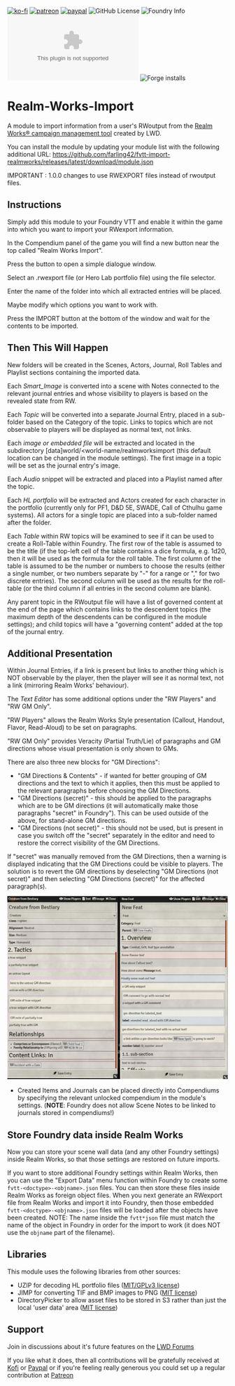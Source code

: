 [![ko-fi](https://img.shields.io/badge/Ko--Fi-farling-success)](https://ko-fi.com/farling)
[![patreon](https://img.shields.io/badge/Patreon-amusingtime-success)](https://patreon.com/amusingtime)
[![paypal](https://img.shields.io/badge/Paypal-farling-success)](https://paypal.me/farling)
![GitHub License](https://img.shields.io/github/license/farling42/fvtt-import-realmworks)
![Foundry Info](https://img.shields.io/badge/Foundry-v10-informational)
![Latest Release Download Count](https://img.shields.io/github/downloads/farling42/fvtt-import-realmworks/latest/module.zip)
![Forge installs](https://img.shields.io/badge/dynamic/json?label=Forge%20Installs&query=package.installs&suffix=%25&url=https%3A%2F%2Fforge-vtt.com%2Fapi%2Fbazaar%2Fpackage%2Frealm-works-import)

# Realm-Works-Import

A module to import information from a user's RWoutput from the [Realm Works® campaign management tool](https://www.wolflair.com/realmworks/) created by LWD.

You can install the module by updating your module list with the following additional URL: https://github.com/farling42/fvtt-import-realmworks/releases/latest/download/module.json

IMPORTANT : 1.0.0 changes to use RWEXPORT files instead of rwoutput files.

## Instructions

Simply add this module to your Foundry VTT and enable it within the game into which you want to import your RWexport information.

In the Compendium panel of the game you will find a new button near the top called "Realm Works Import".

Press the button to open a simple dialogue window.

Select an .rwexport file (or Hero Lab portfolio file) using the file selector.

Enter the name of the folder into which all extracted entries will be placed.

Maybe modify which options you want to work with.

Press the IMPORT button at the bottom of the window and wait for the contents to be imported.

## Then This Will Happen

New folders will be created in the Scenes, Actors, Journal, Roll Tables and Playlist sections containing the imported data.

Each *Smart_Image* is converted into a scene with Notes connected to the relevant journal entries and whose visibility to players is based on the revealed state from RW.

Each *Topic* will be converted into a separate Journal Entry, placed in a sub-folder based on the Category of the topic. Links to topics which are not observable to players will be displayed as normal text, not links.

Each *image or embedded file* will be extracted and located in the subdirectory \[data]world/<world-name/realmworksimport  (this default location can be changed in the module settings). The first image in a topic will be set as the journal entry's image.

Each *Audio* snippet will be extracted and placed into a Playlist named after the topic.

Each *HL portfolio* will be extracted and Actors created for each character in the portfolio (currently only for PF1, D&D 5E, SWADE, Call of Cthulhu game systems). All actors for a single topic are placed into a sub-folder named after the folder.

Each *Table* within RW topics will be examined to see if it can be used to create a Roll-Table within Foundry. The first row of the table is assumed to be the title (if the top-left cell of the table contains a dice formula, e.g. 1d20, then it will be used as the formula for the roll table.  The first column of the table is assumed to be the number or numbers to choose the results (either a single number, or two numbers separate by "-" for a range or "," for two discrete entries). The second column will be used as the results for the roll-table (or the third column if all entries in the second column are blank).

Any parent topic in the RWoutput file will have a list of governed content at the end of the page which contains links to the descendent topics (the maximum depth of the descendents can be configured in the module settings); and child topics will have a "governing content" added at the top of the journal entry.

## Additional Presentation

Within Journal Entries, if a link is present but links to another thing which is NOT observable by the player, then the player will see it as normal text, not a link (mirroring Realm Works' behaviour).

The *Text Editor* has some additional options under the "RW Players" and "RW GM Only".

"RW Players" allows the Realm Works Style presentation (Callout, Handout, Flavor, Read-Aloud) to be set on paragraphs.

"RW GM Only" provides Veracity (Partial Truth/Lie) of paragraphs and GM directions whose visual presentation is only shown to GMs.

There are also three new blocks for "GM Directions":

- "GM Directions & Contents" - if wanted for better grouping of GM directions and the text to which it applies, then this must be applied to the relevant paragraphs before choosing the GM Directions.
- "GM Directions (secret)" - this should be applied to the paragraphs which are to be GM directions (it will automatically make those paragraphs "secret" in Foundry"). This can be used outside of the above, for stand-alone GM directions.
- "GM Directions (not secret)" - this should not be used, but is present in case you switch off the "secret" separately in the editor and need to restore the correct visibility of the GM Directions.

If "secret" was manually removed from the GM Directions, then a warning is displayed indicating that the GM Directions could be visible to players. The solution is to revert the GM directions by deselecting "GM Directions (not secret)" and then selecting "GM Directions (secret)" for the affected paragraph(s).

![Text Editor](https://github.com/farling42/fvtt-import-realmworks/blob/master/screen-capture.png)

- Created Items and Journals can be placed directly into Compendiums by specifying the relevant unlocked compendium in the module's settings. (**NOTE**: Foundry does not allow Scene Notes to be linked to journals stored in compendiums!)

## Store Foundry data inside Realm Works

Now you can store your scene wall data (and any other Foundry settings) inside Realm Works, so that those settings are restored on future imports.

If you want to store additional Foundry settings within Realm Works, then you can use the "Export Data" menu function within Foundry to create some `fvtt-<doctype>-<objname>.json` files. You can then store these files inside Realm Works as foreign object files.  When you next generate an RWexport file from Realm Works and import it into Foundry, then those embedded `fvtt-<doctype>-<objname>.json` files will be loaded after the objects have been created. NOTE: The name inside the `fvtt*json` file must match the name of the object in Foundry in order for the import to work (it does NOT use the `objname` part of the filename).

## Libraries

This module uses the following libraries from other sources:

- UZIP for decoding HL portfolio files ([MIT/GPLv3 license](https://stuk.github.io/jszip/))
- JIMP for converting TIF and BMP images to PNG ([MIT license](https://github.com/oliver-moran/jimp))
- DirectoryPicker to allow asset files to be stored in S3 rather than just the local 'user data' area ([MIT license](https://github.com/MrPrimate/ddb-importer))

## Support

Join in discussions about it's future features on the [LWD Forums](https://forums.wolflair.com/showthread.php?t=65924)

If you like what it does, then all contributions will be gratefully received at [Kofi](https://ko-fi.com/farling) or [Paypal](https://paypal.me/farling)
or if you're feeling really generous you could set up a regular contribution at [Patreon](https://www.patreon.com/amusingtime)
